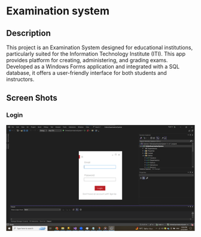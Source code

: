 # Examination system

## Description

This project is an Examination System designed for educational institutions, particularly suited for the Information Technology Institute (ITI). This app provides platform for creating, administering, and grading exams. Developed as a Windows Forms application and integrated with a SQL database, it offers a user-friendly interface for both students and instructors.

## Screen Shots

### Login
![Project Screenshot](https://github.com/nevein25/examination-system/blob/main/OnlineExaminationSystem/Images/ScreenShots/login.png)